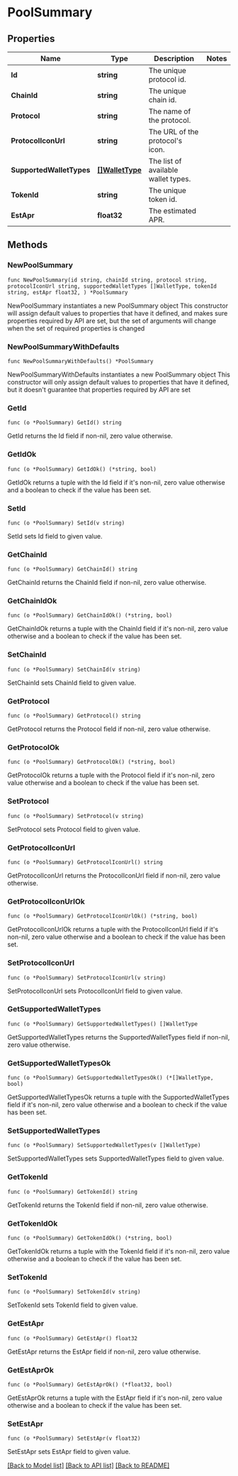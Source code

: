 # PoolSummary

## Properties

Name | Type | Description | Notes
------------ | ------------- | ------------- | -------------
**Id** | **string** | The unique protocol id. | 
**ChainId** | **string** | The unique chain id. | 
**Protocol** | **string** | The name of the protocol. | 
**ProtocolIconUrl** | **string** | The URL of the protocol&#39;s icon. | 
**SupportedWalletTypes** | [**[]WalletType**](WalletType.md) | The list of available wallet types. | 
**TokenId** | **string** | The unique token id. | 
**EstApr** | **float32** | The estimated APR. | 

## Methods

### NewPoolSummary

`func NewPoolSummary(id string, chainId string, protocol string, protocolIconUrl string, supportedWalletTypes []WalletType, tokenId string, estApr float32, ) *PoolSummary`

NewPoolSummary instantiates a new PoolSummary object
This constructor will assign default values to properties that have it defined,
and makes sure properties required by API are set, but the set of arguments
will change when the set of required properties is changed

### NewPoolSummaryWithDefaults

`func NewPoolSummaryWithDefaults() *PoolSummary`

NewPoolSummaryWithDefaults instantiates a new PoolSummary object
This constructor will only assign default values to properties that have it defined,
but it doesn't guarantee that properties required by API are set

### GetId

`func (o *PoolSummary) GetId() string`

GetId returns the Id field if non-nil, zero value otherwise.

### GetIdOk

`func (o *PoolSummary) GetIdOk() (*string, bool)`

GetIdOk returns a tuple with the Id field if it's non-nil, zero value otherwise
and a boolean to check if the value has been set.

### SetId

`func (o *PoolSummary) SetId(v string)`

SetId sets Id field to given value.


### GetChainId

`func (o *PoolSummary) GetChainId() string`

GetChainId returns the ChainId field if non-nil, zero value otherwise.

### GetChainIdOk

`func (o *PoolSummary) GetChainIdOk() (*string, bool)`

GetChainIdOk returns a tuple with the ChainId field if it's non-nil, zero value otherwise
and a boolean to check if the value has been set.

### SetChainId

`func (o *PoolSummary) SetChainId(v string)`

SetChainId sets ChainId field to given value.


### GetProtocol

`func (o *PoolSummary) GetProtocol() string`

GetProtocol returns the Protocol field if non-nil, zero value otherwise.

### GetProtocolOk

`func (o *PoolSummary) GetProtocolOk() (*string, bool)`

GetProtocolOk returns a tuple with the Protocol field if it's non-nil, zero value otherwise
and a boolean to check if the value has been set.

### SetProtocol

`func (o *PoolSummary) SetProtocol(v string)`

SetProtocol sets Protocol field to given value.


### GetProtocolIconUrl

`func (o *PoolSummary) GetProtocolIconUrl() string`

GetProtocolIconUrl returns the ProtocolIconUrl field if non-nil, zero value otherwise.

### GetProtocolIconUrlOk

`func (o *PoolSummary) GetProtocolIconUrlOk() (*string, bool)`

GetProtocolIconUrlOk returns a tuple with the ProtocolIconUrl field if it's non-nil, zero value otherwise
and a boolean to check if the value has been set.

### SetProtocolIconUrl

`func (o *PoolSummary) SetProtocolIconUrl(v string)`

SetProtocolIconUrl sets ProtocolIconUrl field to given value.


### GetSupportedWalletTypes

`func (o *PoolSummary) GetSupportedWalletTypes() []WalletType`

GetSupportedWalletTypes returns the SupportedWalletTypes field if non-nil, zero value otherwise.

### GetSupportedWalletTypesOk

`func (o *PoolSummary) GetSupportedWalletTypesOk() (*[]WalletType, bool)`

GetSupportedWalletTypesOk returns a tuple with the SupportedWalletTypes field if it's non-nil, zero value otherwise
and a boolean to check if the value has been set.

### SetSupportedWalletTypes

`func (o *PoolSummary) SetSupportedWalletTypes(v []WalletType)`

SetSupportedWalletTypes sets SupportedWalletTypes field to given value.


### GetTokenId

`func (o *PoolSummary) GetTokenId() string`

GetTokenId returns the TokenId field if non-nil, zero value otherwise.

### GetTokenIdOk

`func (o *PoolSummary) GetTokenIdOk() (*string, bool)`

GetTokenIdOk returns a tuple with the TokenId field if it's non-nil, zero value otherwise
and a boolean to check if the value has been set.

### SetTokenId

`func (o *PoolSummary) SetTokenId(v string)`

SetTokenId sets TokenId field to given value.


### GetEstApr

`func (o *PoolSummary) GetEstApr() float32`

GetEstApr returns the EstApr field if non-nil, zero value otherwise.

### GetEstAprOk

`func (o *PoolSummary) GetEstAprOk() (*float32, bool)`

GetEstAprOk returns a tuple with the EstApr field if it's non-nil, zero value otherwise
and a boolean to check if the value has been set.

### SetEstApr

`func (o *PoolSummary) SetEstApr(v float32)`

SetEstApr sets EstApr field to given value.



[[Back to Model list]](../README.md#documentation-for-models) [[Back to API list]](../README.md#documentation-for-api-endpoints) [[Back to README]](../README.md)


